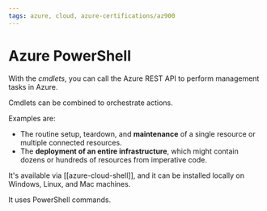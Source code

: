 ```yaml
---
tags: azure, cloud, azure-certifications/az900
---
```


# Azure PowerShell

With the *cmdlets*, you can call the Azure REST API to perform management tasks in Azure.

Cmdlets can be combined to orchestrate actions.

Examples are:

- The routine setup, teardown, and **maintenance** of a single resource or multiple connected resources.
- The **deployment of an entire infrastructure**, which might contain dozens or hundreds of resources from imperative code.

It's available via [[azure-cloud-shell]], and it can be installed locally on Windows, Linux, and Mac machines.

It uses PowerShell commands.

